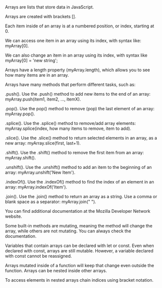 Arrays are lists that store data in JavaScript.

Arrays are created with brackets [].

Each item inside of an array is at a numbered position, or index, starting at 0.

We can access one item in an array using its index, with syntax like: myArray[0].

We can also change an item in an array using its index, with syntax like myArray[0] = 'new string';

Arrays have a length property (myArray.length), which allows you to see how many items are in an array.

Arrays have many methods that perform different tasks, such as:

.push(). Use the .push() method to add new items to the end of an array: myArray.push(item1, item2, ..., itemX).

.pop(). Use the pop() method to remove (pop) the last element of an array: myArray.pop().

.splice(). Use the .splice() method to remove/add array elements: myArray.splice(index, how many items to remove, item to add).

.slice(). Use the .slice() method to return selected elements in an array, as a new array: myArray.slice(first, last+1).

.shift(). Use the .shift() method to remove the first item from an array: myArray.shift().

.unshift(). Use the .unshift() method to add an item to the beginning of an array: myArray.unshift('New Item').

.indexOf(). Use the .indexOf() method to find the index of an element in an array: myArray.indexOf('Item').

.join(). Use the .join() method to return an array as a string. Use a comma or blank space as a separator: myArray.join(" ").

You can find additional documentation at the Mozilla Developer Network website.

Some built-in methods are mutating, meaning the method will change the array, while others are not mutating.
You can always check the documentation.

Variables that contain arrays can be declared with let or const. Even when declared with const, arrays are still mutable.
However, a variable declared with const cannot be reassigned.

Arrays mutated inside of a function will keep that change even outside the function.
Arrays can be nested inside other arrays.

To access elements in nested arrays chain indices using bracket notation.
